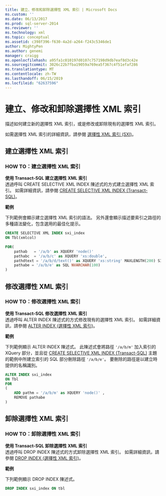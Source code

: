 ```yaml
---
title: 建立、修改和卸除選擇性 XML 索引 | Microsoft Docs
ms.custom: ''
ms.date: 06/13/2017
ms.prod: sql-server-2014
ms.reviewer: ''
ms.technology: xml
ms.topic: conceptual
ms.assetid: c398f396-f630-4a2d-a264-f243c5346de1
author: MightyPen
ms.author: genemi
manager: craigg
ms.openlocfilehash: a95fa1c010197d0107c757198d9db7eaf8d3c42e
ms.sourcegitcommit: 3026c22b7fba19059a769ea5f367c4f51efaf286
ms.translationtype: MT
ms.contentlocale: zh-TW
ms.lasthandoff: 06/15/2019
ms.locfileid: "62637596"
---
```

# <a name="create-alter-and-drop-selective-xml-indexes"></a>建立、修改和卸除選擇性 XML 索引
  描述如何建立新的選擇性 XML 索引，或是修改或卸除現有的選擇性 XML 索引。  
  
 如需選擇性 XML 索引的詳細資訊，請參閱 [選擇性 XML 索引 &#40;SXI&#41;](selective-xml-indexes-sxi.md)。  
  
##  <a name="create"></a> 建立選擇性 XML 索引  
  
### <a name="how-to-create-a-selective-xml-index"></a>HOW TO：建立選擇性 XML 索引  
 **使用 Transact-SQL 建立選擇性 XML 索引**  
 透過呼叫 CREATE SELECTIVE XML INDEX 陳述式的方式建立選擇性 XML 索引。 如需詳細資訊，請參閱 [CREATE SELECTIVE XML INDEX &#40;Transact-SQL&#41;](/sql/t-sql/statements/create-selective-xml-index-transact-sql)。  
  
 **範例**  
  
 下列範例會顯示建立選擇性 XML 索引的語法。 另外還會顯示描述要索引之路徑的多種語法變化，包含選用的最佳化提示。  
  
```sql  
CREATE SELECTIVE XML INDEX sxi_index  
ON Tbl(xmlcol)  
  
FOR(  
    pathab   = '/a/b' as XQUERY 'node()'  
    pathabc  = '/a/b/c' as XQUERY 'xs:double',   
    pathdtext = '/a/b/d/text()' as XQUERY 'xs:string' MAXLENGTH(200) SINGLETON  
    pathabe = '/a/b/e' as SQL NVARCHAR(100)  
)  
```  
  
  
  
##  <a name="alter"></a> 修改選擇性 XML 索引  
  
### <a name="how-to-alter-a-selective-xml-index"></a>HOW TO：修改選擇性 XML 索引  
 **使用 Transact-SQL 修改選擇性 XML 索引**  
 透過呼叫 ALTER INDEX 陳述式的方式修改現有的選擇性 XML 索引。 如需詳細資訊，請參閱 [ALTER INDEX &#40;選擇性 XML 索引&#41;](../indexes/indexes.md)。  
  
 **範例**  
  
 下列範例顯示 ALTER INDEX 陳述式。 此陳述式會將路徑 `'/a/b/m'` 加入索引的 XQuery 部分，並且從 [CREATE SELECTIVE XML INDEX &#40;Transact-SQL&#41;](/sql/t-sql/statements/create-selective-xml-index-transact-sql) 主題的範例中所建立索引的 SQL 部分刪除路徑 `'/a/b/e'`。 要刪除的路徑是以建立時提供的名稱識別。  
  
```sql  
ALTER INDEX sxi_index  
ON Tbl  
FOR   
(  
    ADD pathm = '/a/b/m' as XQUERY 'node()' ,  
    REMOVE pathabe  
)  
```  
  
  
  
##  <a name="drop"></a> 卸除選擇性 XML 索引  
  
### <a name="how-to-drop-a-selective-xml-index"></a>HOW TO：卸除選擇性 XML 索引  
 **使用 Transact-SQL 卸除選擇性 XML 索引**  
 透過呼叫 DROP INDEX 陳述式的方式卸除選擇性 XML 索引。 如需詳細資訊，請參閱 [DROP INDEX &#40;選擇性 XML 索引&#41;](/sql/t-sql/statements/drop-index-selective-xml-indexes)。  
  
 **範例**  
  
 下列範例顯示 DROP INDEX 陳述式。  
  
```sql  
DROP INDEX sxi_index ON tbl  
```  
  
 
  
  
